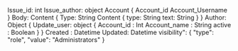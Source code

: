 Issue_id: int
Issue_author: object
	Account {
		Account_id
		Account_Username
	}
Body:
	Content {
	Type: String
	Content {
		type: String
		text: String
	}
	}
	Author: Object {
		Update_user: object
		{
			Account_id : Int
			Account_name : String
			active : Boolean
		}
	}
	Created : Datetime
	Updated: Datetime
visibility": {
"type": "role",
"value": "Administrators"
}